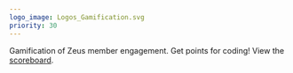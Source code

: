 ```yaml
---
logo_image: Logos_Gamification.svg
priority: 30
---
```

Gamification of Zeus member engagement. Get points for coding! View the [scoreboard](https://zeus.ugent.be/game).
